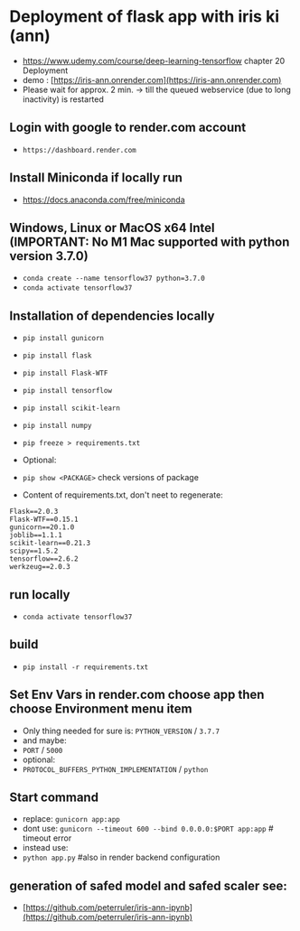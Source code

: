 # Deployment of flask app with iris ki (ann)

- https://www.udemy.com/course/deep-learning-tensorflow chapter 20 Deployment
- demo : [https://iris-ann.onrender.com](https://iris-ann.onrender.com)
- Please wait for approx. 2 min. -> till the queued webservice (due to long inactivity) is restarted

## Login with google to render.com account
- `https://dashboard.render.com`

## Install Miniconda if locally run
- https://docs.anaconda.com/free/miniconda

## Windows, Linux or MacOS x64 Intel (IMPORTANT: No M1 Mac supported with python version 3.7.0)
- `conda create --name tensorflow37 python=3.7.0`
- `conda activate tensorflow37`

## Installation of dependencies locally
- `pip install gunicorn`
- `pip install flask`
- `pip install Flask-WTF`
- `pip install tensorflow`
- `pip install scikit-learn`
- `pip install numpy`

- `pip freeze > requirements.txt`
- Optional:
- `pip show <PACKAGE>` check versions of package
- Content of requirements.txt, don't neet to regenerate:
```
Flask==2.0.3
Flask-WTF==0.15.1
gunicorn==20.1.0
joblib==1.1.1
scikit-learn==0.21.3
scipy==1.5.2
tensorflow==2.6.2
werkzeug==2.0.3
```

## run locally
- `conda activate tensorflow37`

## build
- `pip install -r requirements.txt`

## Set Env Vars in render.com choose app then choose Environment menu item
 - Only thing needed for sure is: `PYTHON_VERSION` / `3.7.7`
 - and maybe:
 - `PORT` / `5000`
 - optional:
 - `PROTOCOL_BUFFERS_PYTHON_IMPLEMENTATION` / `python`

 ## Start command
 - replace: `gunicorn app:app`
 - dont use: `gunicorn --timeout 600 --bind 0.0.0.0:$PORT app:app` # timeout error
 - instead use:
- `python app.py` #also in render backend configuration

## generation of safed model and safed scaler see:
- [https://github.com/peterruler/iris-ann-ipynb](https://github.com/peterruler/iris-ann-ipynb)
